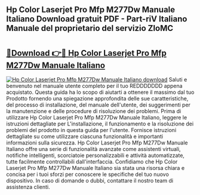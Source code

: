 ## Hp Color Laserjet Pro Mfp M277Dw Manuale Italiano Download gratuit PDF - Part-riV Italiano Manuale del proprietario del servizio ZIoMC

# <h2><a href="http://dffijt.blite.top/?on=Hp+Color+Laserjet+Pro+Mfp+M277Dw+Manuale+Italiano">🔗Download 👉🔴 Hp Color Laserjet Pro Mfp M277Dw Manuale Italiano</a></h2>

[![Hp Color Laserjet Pro Mfp M277Dw Manuale Italiano download](https://i.imgur.com/lujVjoI.png)](http://dffijt.blite.top/?on=Hp+Color+Laserjet+Pro+Mfp+M277Dw+Manuale+Italiano)
Saluti e benvenuto nel manuale utente completo per il tuo REDDDDDDD appena acquistato. Questa guida ha lo scopo di aiutarti a ottenere il massimo dal tuo Prodotto fornendo una spiegazione approfondita delle sue caratteristiche, del processo di installazione, del manuale dell'utente, dei suggerimenti per la manutenzione e delle procedure di risoluzione dei problemi. Prima di utilizzare Hp Color Laserjet Pro Mfp M277Dw Manuale Italiano, leggere le istruzioni dettagliate per L'installazione, il funzionamento e la risoluzione dei problemi del prodotto in questa guida per l'utente. Fornisce istruzioni dettagliate su come utilizzare ciascuna funzionalità e importanti informazioni sulla sicurezza. Hp Color Laserjet Pro Mfp M277Dw Manuale Italiano offre una serie di funzionalità avanzate come assistenti virtuali, notifiche intelligenti, scorciatoie personalizzabili e attività automatizzate, tutte facilmente controllabili dall'interfaccia. Confidiamo che Hp Color Laserjet Pro Mfp M277Dw Manuale Italiano sia stata una risorsa chiara e concisa per i tuoi sforzi per conoscere le specifiche del tuo nuovo dispositivo. In caso di domande o dubbi, contattare il nostro team di assistenza clienti.
